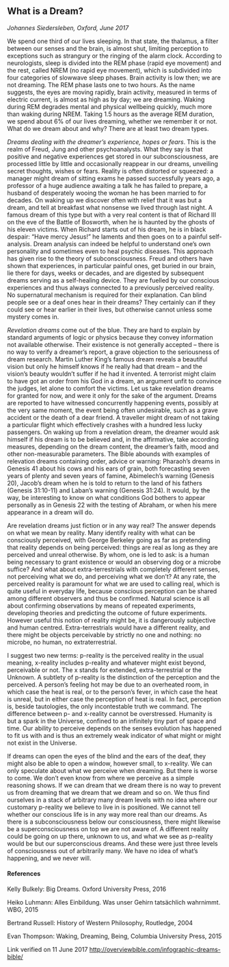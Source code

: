 
## What is a Dream?

*Johannes Siedersleben, Oxford, June 2017*

We spend one third of our lives sleeping. In that state, the thalamus, a filter between our senses and
the brain, is almost shut, limiting perception to exceptions such as strangury or the ringing of the
alarm clock. According to neurologists, sleep is divided into the REM phase (rapid eye movement) and
the rest, called NREM (no rapid eye movement), which is subdivided into four categories of slowwave 
sleep phases. Brain activity is low then; we are not dreaming. The REM phase lasts one to two
hours. As the name suggests, the eyes are moving rapidly, brain activity, measured in terms of 
electric current, is almost as high as by day; we are dreaming. Waking during REM degrades mental and
physical wellbeing quickly, much more than waking during NREM. Taking 1.5 hours as the average
REM duration, we spend about 6% of our lives dreaming, whether we remember it or not. What do
we dream about and why? There are at least two dream types.

*Dreams dealing with the dreamer’s experience, hopes or fears*. This is the realm of Freud, Jung and
other psychoanalysts. What they say is that positive and negative experiences get stored in our 
subconsciousness, are processed little by little and occasionally reappear in our dreams, unveiling 
secret thoughts, wishes or fears. Reality is often distorted or squeezed: a manager might dream of sitting
exams he passed successfully years ago, a professor of a huge audience awaiting a talk he has failed
to prepare, a husband of desperately wooing the woman he has been married to for decades. On
waking up we discover often with relief that it was but a dream, and tell at breakfast what nonsense
we lived through last night. A famous dream of this type but with a very real content is that of 
Richard III on the eve of the Battle of Bosworth, when he is haunted by the ghosts of his eleven victims.
When Richard starts out of his dream, he is in black despair: “Have mercy Jesus!” he laments and
then goes on to a painful self-analysis. Dream analysis can indeed be helpful to understand one’s
own personality and sometimes even to heal psychic diseases. This approach has given rise to the
theory of subconsciousness. Freud and others have shown that experiences, in particular painful
ones, get buried in our brain, lie there for days, weeks or decades, and are digested by subsequent
dreams serving as a self-healing device. They are fuelled by our conscious experiences and thus always 
connected to a previously perceived reality. No supernatural mechanism is required for their
explanation. Can blind people see or a deaf ones hear in their dreams? They certainly can if they
could see or hear earlier in their lives, but otherwise cannot unless some mystery comes in.

*Revelation dreams* come out of the blue. They are hard to explain by standard arguments of logic or
physics because they convey information not available otherwise. Their existence is not generally 
accepted – there is no way to verify a dreamer’s report, a grave objection to the seriousness of dream
research. Martin Luther King’s famous dream reveals a beautiful vision but only he himself knows if
he really had that dream – and the vision’s beauty wouldn’t suffer if he had it invented. A terrorist
might claim to have got an order from his God in a dream, an argument unfit to convince the judges,
let alone to comfort the victims. Let us take revelation dreams for granted for now, and were it only
for the sake of the argument. Dreams are reported to have witnessed concurrently happening
events, possibly at the very same moment, the event being often undesirable, such as a grave 
accident or the death of a dear friend. A traveller might dream of not taking a particular 
flight which effectively crashes with a hundred less lucky passengers. 
On waking up from a revelation dream, the dreamer would ask himself if his dream is to 
be believed and, in the affirmative, take according measures, depending on the dream content, 
the dreamer’s faith, mood and other non-measurable parameters. 
The Bible abounds with examples of relevation dreams containing order, advice or warning: 
Pharaoh’s dreams in Genesis 41 about his cows and his ears of grain, both forecasting seven years of
plenty and seven years of famine, Abimelech’s warning (Genesis 20), Jacob’s dream when he is told
to return to the land of his fathers (Genesis 31:10-11) and Laban’s warning (Genesis 31:24). It would,
by the way, be interesting to know on what conditions God bothers to appear personally as in 
Genesis 22 with the testing of Abraham, or when his mere appearance in a dream will do.

Are revelation dreams just fiction or in any way real? The answer depends on what we mean by reality. 
Many identify reality with what can be consciously perceived, with George Berkeley going as far
as pretending that reality depends on being perceived: things are real as long as they are perceived
and unreal otherwise. By whom, one is led to ask: is a human being necessary to grant existence or
would an observing dog or a microbe suffice? And what about extra-terrestrials with completely 
different senses, not perceiving what we do, and perceiving what we don’t? At any rate, the perceived
reality is paramount for what we are used to calling real, which is quite useful in everyday life, 
because conscious perception can be shared among different observers and thus be confirmed. Natural
science is all about confirming observations by means of repeated experiments, developing theories
and predicting the outcome of future experiments. However useful this notion of reality might be, it
is dangerously subjective and human centred. Extra-terrestrials would have a different reality, and
there might be objects perceivable by strictly no one and nothing: no microbe, no human, no extraterrestrial.

I suggest two new terms: p-reality is the perceived reality in the usual meaning, x-reality includes 
p-reality and whatever might exist beyond, perceivable or not. The x stands for extended, 
extra-terrestrial or the Unknown. A subtlety of p-reality is the distinction of the perception and the perceived. 
A person’s feeling hot may be due to an overheated room, in which case the heat is real, or to the person’s fever, 
in which case the heat is unreal, but in either case the perception of heat is real. In fact,
perception is, beside tautologies, the only incontestable truth we command. The difference between
p- and x-reality cannot be overstressed. Humanity is but a spark in the Universe, confined to an infinitely 
tiny part of space and time. Our ability to perceive depends on the senses evolution has happened to fit us 
with and is thus an extremely weak indicator of what might or might not exist in the Universe.

If dreams can open the eyes of the blind and the ears of the deaf, they might also be able to open a
window, however small, to x-reality. We can only speculate about what we perceive when dreaming.
But there is worse to come. We don’t even know from where we perceive as a simple reasoning
shows. If we can dream that we dream there is no way to prevent us from dreaming that we dream
that we dream and so on. We thus find ourselves in a stack of arbitrary many dream levels with no
idea where our customary p-reality we believe to live in is positioned. We cannot tell whether our
conscious life is in any way more real than our dreams. As there is a subconsciousness below our 
consciousness, there might likewise be a superconsciousness on top we are not aware of. 
A different reality could be going on up there, unknown to us, and what we see as p-reality 
would be but our superconscious dreams. And these were just three levels of consciousness out 
of arbitrarily many. We have no idea of what’s happening, and we never will.

#### References
Kelly Bulkely: Big Dreams. Oxford University Press, 2016

Heiko Luhmann: Alles Einbildung. Was unser Gehirn tatsächlich wahrnimmt. WBG, 2015

Bertrand Russell: History of Western Philosophy, Routledge, 2004

Evan Thompson: Waking, Dreaming, Being, Columbia University Press, 2015

Link verified on 11 June 2017
http://overviewbible.com/infographic-dreams-bible/

